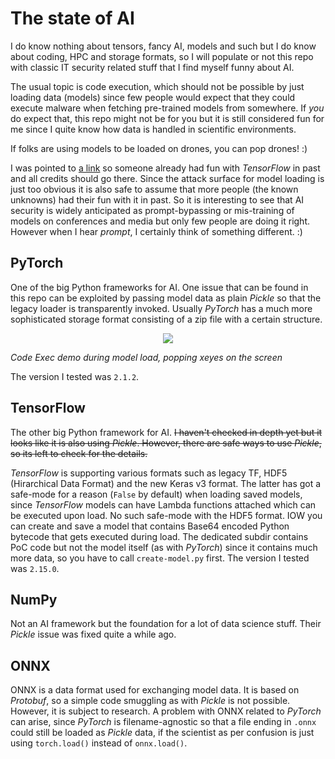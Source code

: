 The state of AI
===============

I do know nothing about tensors, fancy AI, models and such but I do know
about coding, HPC and storage formats, so I will populate or not this repo
with classic IT security related stuff that I find myself funny about AI.

The usual topic is code execution, which should not be possible by just
loading data (models) since few people would expect that they could
execute malware when fetching pre-trained models from somewhere. If
*you* do expect that, this repo might not be for you but it is still
considered fun for me since I quite know how data is handled in scientific
environments.

If folks are using models to be loaded on drones, you can pop drones! :)


I was pointed to [a link](https://splint.gitbook.io/cyberblog/security-research/tensorflow-remote-code-execution-with-malicious-model) so
someone already had fun with *TensorFlow* in past and all credits should go there. Since the attack surface
for model loading is just too obvious it is also safe to assume that more people (the known
unknowns) had their fun with it in past. So it is interesting to see that AI security is widely anticipated
as prompt-bypassing or mis-training of models on conferences and media but only few people are doing it right.
However when I hear *prompt*, I certainly think of something different. :)


PyTorch
-------

One of the big Python frameworks for AI. One issue that can be found
in this repo can be exploited by passing model data as plain *Pickle*
so that the legacy loader is transparently invoked. Usually *PyTorch*
has a much more sophisticated storage format consisting of a zip file
with a certain structure.

<p align="center">
<img src="https://github.com/stealth/tensor-pwn/blob/master/pytorch/model1.jpg" />
</p>

*Code Exec demo during model load, popping xeyes on the screen*

The version I tested was `2.1.2`.

TensorFlow
----------

The other big Python framework for AI. ~~I haven't checked in depth yet
but it looks like it is also using *Pickle*. However, there are safe
ways to use *Pickle*, so its left to check for the details.~~

*TensorFlow* is supporting various formats such as legacy TF, HDF5 (Hirarchical Data Format)
and the new Keras v3 format. The latter has got a safe-mode for a reason (`False` by default)
when loading saved models, since *TensorFlow* models can have Lambda functions attached which
can be executed upon load. No such safe-mode with the HDF5 format. IOW you can create and save
a model that contains Base64 encoded Python bytecode that gets executed during load.
The dedicated subdir contains PoC code but not the model itself (as with *PyTorch*) since
it contains much more data, so you have to call `create-model.py` first. The version
I tested was `2.15.0`.

NumPy
-----

Not an AI framework but the foundation for a lot of data science stuff.
Their *Pickle* issue was fixed quite a while ago.

ONNX
----

ONNX is a data format used for exchanging model data. It is based on
*Protobuf*, so a simple code smuggling as with *Pickle* is not possible.
However, it is subject to research. A problem with ONNX related to
*PyTorch* can arise, since *PyTorch* is filename-agnostic so that a file
ending in `.onnx` could still be loaded as *Pickle* data, if the scientist
as per confusion is just using `torch.load()` instead of `onnx.load()`.

